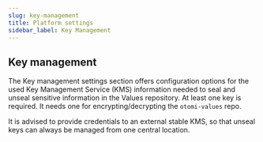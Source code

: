 ```yaml
---
slug: key-management
title: Platform settings
sidebar_label: Key Management
---
```


## Key management

The Key management settings section offers configuration options for the used Key Management Service (KMS) information needed to seal and unseal sensitive information in the Values repository. At least one key is required. It needs one for encrypting/decrypting the `otomi-values` repo.

It is advised to provide credentials to an external stable KMS, so that unseal keys can always be managed from one central location.
